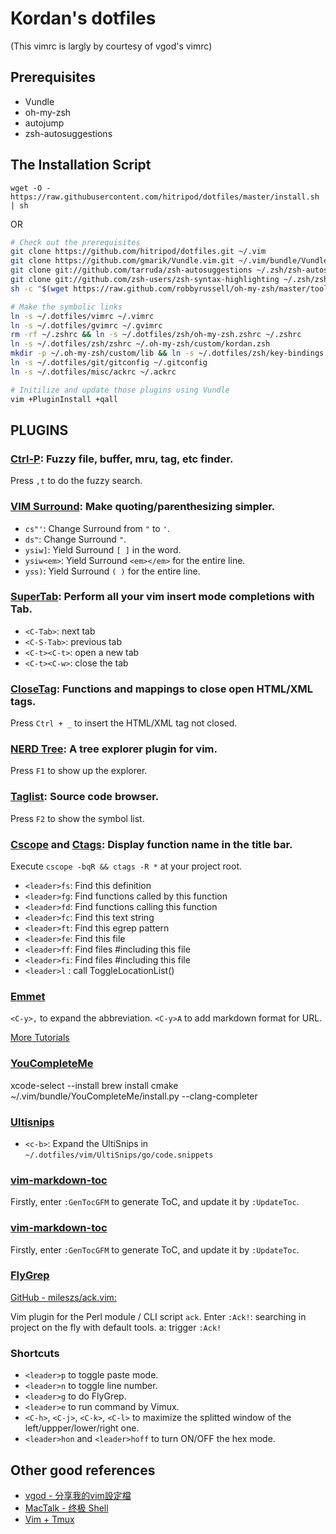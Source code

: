 Kordan's dotfiles
==============
(This vimrc is largly by courtesy of vgod's vimrc)

Prerequisites
-------------

- Vundle
- oh-my-zsh
- autojump
- zsh-autosuggestions


The Installation Script
-----------------------

`wget -O - https://raw.githubusercontent.com/hitripod/dotfiles/master/install.sh | sh`

OR

```bash
# Check out the prerequisites
git clone https://github.com/hitripod/dotfiles.git ~/.vim
git clone https://github.com/gmarik/Vundle.vim.git ~/.vim/bundle/Vundle.vim
git clone git://github.com/tarruda/zsh-autosuggestions ~/.zsh/zsh-autosuggestions
git clone git://github.com/zsh-users/zsh-syntax-highlighting ~/.zsh/zsh-syntax-highlighting
sh -c "$(wget https://raw.github.com/robbyrussell/oh-my-zsh/master/tools/install.sh -O -)"

# Make the symbolic links
ln -s ~/.dotfiles/vimrc ~/.vimrc
ln -s ~/.dotfiles/gvimrc ~/.gvimrc
rm -rf ~/.zshrc && ln -s ~/.dotfiles/zsh/oh-my-zsh.zshrc ~/.zshrc
ln -s ~/.dotfiles/zsh/zshrc ~/.oh-my-zsh/custom/kordan.zsh
mkdir -p ~/.oh-my-zsh/custom/lib && ln -s ~/.dotfiles/zsh/key-bindings.zsh ~/.oh-my-zsh/custom/lib/key-bindings.zsh
ln -s ~/.dotfiles/git/gitconfig ~/.gitconfig
ln -s ~/.dotfiles/misc/ackrc ~/.ackrc

# Initilize and update those plugins using Vundle
vim +PluginInstall +qall
```

PLUGINS
-------


### [Ctrl-P](http://www.github.com/kien/ctrlp.vim.git): Fuzzy file, buffer, mru, tag, etc finder.

Press `,t` to do the fuzzy search.

### [VIM Surround](http://www.github.com/tpope/vim-surround): Make quoting/parenthesizing simpler.

* `cs"'`:      Change Surround from `"` to `'`.
* `ds"`:       Change Surround `"`.
* `ysiw]`:     Yield Surround `[ ]` in the word.
* `ysiw<em>`:  Yield Surround `<em></em>` for the entire line.
* `yss)`:      Yield Surround `( )` for the entire line.

### [SuperTab](http://www.github.com/ervandew/supertab): Perform all your vim insert mode completions with Tab.

* `<C-Tab>`:    next tab
* `<C-S-Tab>`:  previous tab
* `<C-t><C-t>`: open a new tab
* `<C-t><C-w>`: close the tab

### [CloseTag](http://www.github.com/vim-scripts/closetag.vim): Functions and mappings to close open HTML/XML tags.

Press `Ctrl + _` to insert the HTML/XML tag not closed.

### [NERD Tree](http://www.github.com/scrooloose/nerdtree): A tree explorer plugin for vim.

Press `F1` to show up the explorer.

### [Taglist](http://www.github.com/vim-scripts/taglist.vim): Source code browser.

Press `F2` to show the symbol list.

### [Cscope](http://www.github.com/vim-scripts/cscope.vim) and [Ctags](http://www.github.com/vim-scripts/ctags.vim): Display function name in the title bar.

Execute `cscope -bqR && ctags -R *` at your project root.

* `<leader>fs`: Find this definition
* `<leader>fg`: Find functions called by this function
* `<leader>fd`: Find functions calling this function
* `<leader>fc`: Find this text string
* `<leader>ft`: Find this egrep pattern
* `<leader>fe`: Find this file
* `<leader>ff`: Find files #including this file
* `<leader>fi`: Find files #including this file
* `<leader>l` : call ToggleLocationList()

### [Emmet](https://github.com/mattn/emmet-vim)

`<C-y>,` to expand the abbreviation.
`<C-y>A` to add markdown format for URL.

[More Tutorials](https://raw.githubusercontent.com/mattn/emmet-vim/master/TUTORIAL)

### [YouCompleteMe](https://github.com/Valloric/YouCompleteMe)

  xcode-select --install
  brew install cmake
  ~/.vim/bundle/YouCompleteMe/install.py --clang-completer

### [Ultisnips](https://github.com/SirVer/ultisnips)

* `<c-b>`: Expand the UltiSnips in `~/.dotfiles/vim/UltiSnips/go/code.snippets`

### [vim-markdown-toc](https://github.com/mzlogin/vim-markdown-toc)

Firstly, enter `:GenTocGFM` to generate ToC, and update it by `:UpdateToc`.

### [vim-markdown-toc](https://github.com/mzlogin/vim-markdown-toc)

Firstly, enter `:GenTocGFM` to generate ToC, and update it by `:UpdateToc`.

### [FlyGrep](https://github.com/hitripod/FlyGrep.vim)

[GitHub - mileszs/ack.vim: ](https://github.com/mileszs/ack.vim)

Vim plugin for the Perl module / CLI script `ack`. Enter `:Ack!`: searching in project on the fly with default tools.
<leader>a: trigger `:Ack!`

### Shortcuts

* `<leader>p` to toggle paste mode.
* `<leader>n` to toggle line number.
* `<leader>g` to do FlyGrep.
* `<leader>e` to run command by Vimux.
* `<C-h>`, `<C-j>`, `<C-k>`, `<C-l>` to maximize the splitted window of the left/uppper/lower/right one.
* `<leader>hon` and `<leader>hoff` to turn ON/OFF the hex mode.

Other good references
---------------------

* [vgod - 分享我的vim設定檔](http://blog.vgod.tw/2011/03/19/vimrc/?utm_source=feedburner&utm_medium=feed&utm_campaign=Feed%3A+vgod%2Fblog+%28vgod%27s+blog%29&utm_content=Google+Reader)
* [MacTalk - 终极 Shell](http://macshuo.com/?p=676)
* [Vim + Tmux](http://nicknisi.com/posts/2015-02-25-vim-tmux/)
